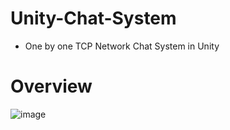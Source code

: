 # Unity-Chat-System

* One by one TCP Network Chat System in Unity

# Overview
 
![image](https://raw.githubusercontent.com/Wei-Tsung-Lin/Unity-Chat-System/main/demo.jpg)
